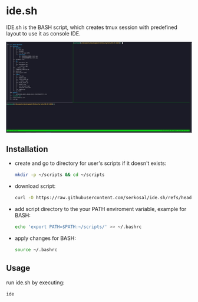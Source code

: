 # ide.sh
IDE.sh is the BASH script, which creates tmux session with predefined layout to use it as console IDE.  

![IDE.sh example screenshot](./idesh)

## Installation

  - create and go to directory for user's scripts if it doesn't exists:
    ```bash
    mkdir -p ~/scripts && cd ~/scripts
    ```
  - download script:
    ```bash
    curl -O https://raw.githubusercontent.com/serkosal/ide.sh/refs/heads/main/ide.sh
    ```
  - add script directory to the your PATH enviroment variable, example for BASH:
    ```bash
    echo 'export PATH=$PATH:~/scripts/' >> ~/.bashrc
    ```
  - apply changes for BASH:
    ```bash
    source ~/.bashrc
    ```

## Usage
run ide.sh by executing:
```bash
ide
```
